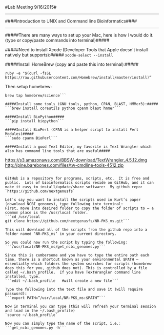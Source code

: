 #Lab Meeting 9/16/2015#

___
####Introduction to UNIX and Command line Bioinformatics####

___
#####There are many ways to set up your Mac, here is how I would do it. (type or copy/paste commands into terminal)#####

#####Need to install Xcode (Developer Tools that Apple doesn’t install natively but supports):#####
```xcode-select --install```

#####Install HomeBrew (copy and paste this into terminal):#####

```ruby -e "$(curl -fsSL https://raw.githubusercontent.com/Homebrew/install/master/install)”```

Then setup homebrew:
```brew doctor
brew tap homebrew/science```

#####Install some tools (GNU tools, python, CPAN, BLAST, HMMer3):#####
```brew install coreutils python cpanm blast hmmer```

#####Install BioPython#####
```pip install biopython```

#####Install BioPerl (CPAN is a helper script to install Perl Modules)#####
```sudo cpanm BioPerl```

#####Install a good Text Editor, my favorite is Text Wrangler which also has command line tools that are useful#####
```
https://s3.amazonaws.com/BBSW-download/TextWrangler_4.5.12.dmg
http://pine.barebones.com/files/tw-cmdline-tools-4512.zip
```

GitHub is a repository for programs, scripts, etc.  It is free and public.  Lots of bioinformatics scripts reside on GitHub, and it can make it easy to install/update/share software:  My github repo: `https://github.com/nextgenusfs`

Let’s say you want to install the scripts used in Kurt’s paper (download NCBI genomes), type following into terminal:
First, move into desired folder to copy the folder of scripts to – a common place is the /usr/local folder.
```cd /usr/local
git clone https://github.com/nextgenusfs/NR-PKS_ms.git```

This will download all of the scripts from the github repo into a folder named ‘NR-PKS_ms’ in your current directory.

So you could now run the script by typing the following:
```/usr/local/NR-PKS_ms/get_ncbi_genomes.py```

Since this is cumbersome and you have to type the entire path each time, there is a shortcut known as your environmental $PATH – essentially which folders the system searches for scripts (homebrew does this for you, github does not). This is controlled by a file called ~/.bash_profile.  If you have TextWrangler command line installed, type.
```edit ~/.bash_profile   #will create a new file```

Type the following into the text file and save it (will require password):
```export PATH=”/usr/local/NR-PKS_ms:$PATH”```

Now in terminal you can type (this will refresh your terminal session and load in the ~/.bash_profile)
`source ~/.bash_profile`

Now you can simply type the name of the script, i.e.:
```get_ncbi_genomes.py -h```

